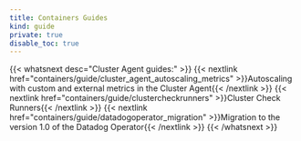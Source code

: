 ```yaml
---
title: Containers Guides
kind: guide
private: true
disable_toc: true
---
```


{{< whatsnext desc="Cluster Agent guides:" >}}
    {{< nextlink href="containers/guide/cluster_agent_autoscaling_metrics" >}}Autoscaling with custom and external metrics in the Cluster Agent{{< /nextlink >}}
    {{< nextlink href="containers/guide/clustercheckrunners" >}}Cluster Check Runners{{< /nextlink >}}
    {{< nextlink href="containers/guide/datadogoperator_migration" >}}Migration to the version 1.0 of the Datadog Operator{{< /nextlink >}}
{{< /whatsnext >}}

